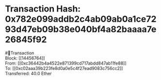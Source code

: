 
Transaction Hash: 0x782e099addb2c4ab09ab0a1ce7293d47eb09b38e040bf4a82baaaa7e26845f92
====================================================================================
  
#💸Transaction  
Block: [[14456764]]  
From: [[0xc36442b4a4522e871399cd717abdd847ab11fe88]]  
To: [[0xc02aaa39b223fe8d0a0e5c4f27ead9083c756cc2]]  
Transferred: 40.0 Ether